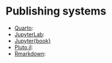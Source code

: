 # Publishing systems

- [Quarto](https://quarto.org): 
- [JupyterLab](https://jupyterlab.readthedocs.io/en/latest/):
- [Jupyter{book}](https://jupyterbook.org/en/stable/intro.html)
- [Pluto.jl](https://plutojl.org/):
- [Rmarkdown](https://rmarkdown.rstudio.com/):
